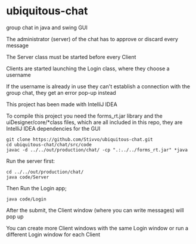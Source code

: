 # ubiquitous-chat
group chat in java and swing GUI

The administrator (server) of the chat has to approve or discard every message

The Server class must be started before every Client

Clients are started launching the Login class, where they choose a username

If the username is already in use they can't establish a connection with the 
group chat, they get an error pop-up instead

This project has been made with IntelliJ IDEA

To compile this project you need the forms_rt.jar library and the
uiDesigner/core/*class files, which are all included in this repo, they are
IntelliJ IDEA dependencies for the GUI

~~~
git clone https://github.com/Stivvo/ubiquitous-chat.git
cd ubiquitous-chat/chat/src/code
javac -d ../../out/production/chat/ -cp ".:../../forms_rt.jar" *java
~~~

Run the server first:

~~~
cd ../../out/production/chat/
java code/Server
~~~

Then Run the Login app;

~~~
java code/Login
~~~

After the submit, the Client window (where you can write messages) will pop up

You can create more Client windows with the same Login window
or run a different Login window for each Client
